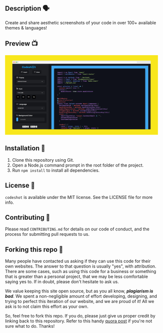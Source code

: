 ## Description 🗣

Create and share aesthetic screenshots of your code in over 100+ available themes & languages!

## Preview 📺

<div align="center">
  <img alt="Screenshot" src="src/lib/icons/screenshot.png" />
</div>

## Installation 🔧

1. Clone this repository using Git.
2. Open a Node.js command prompt in the root folder of the project.
3. Run `npm install` to install all dependencies.

## License 📜

`codeshot` is available under the MIT license. See the LICENSE file for more info.

## Contributing 🤝

Please read `CONTRIBUTING.md` for details on our code of conduct, and the process for submitting pull requests to us.

## Forking this repo 🚨

Many people have contacted us asking if they can use this code for their own websites. The answer to that question is usually "yes", with attribution. There are some cases, such as using this code for a business or something that is greater than a personal project, that we may be less comfortable saying yes to. If in doubt, please don't hesitate to ask us.

We value keeping this site open source, but as you all know, _**plagiarism is bad**_. We spent a non-negligible amount of effort developing, designing, and trying to perfect this iteration of our website, and we are proud of it! All we ask is to not claim this effort as your own.

So, feel free to fork this repo. If you do, please just give us proper credit by linking back to this repository. Refer to this handy [quora post](https://www.quora.com/Is-it-bad-to-copy-other-peoples-code) if you're not sure what to do. Thanks!
